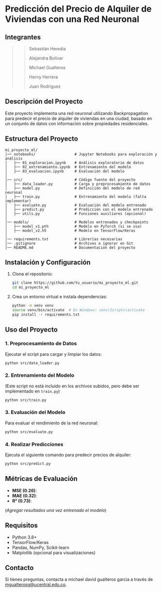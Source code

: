 # Predicción del Precio de Alquiler de Viviendas con una Red Neuronal

## Integrantes
>> Sebastián Heredia
>> 
>> Alejandra Bolívar
>> 
>> Michael Gualteros
>> 
>> Herny Herrera
>> 
>> Juan Rodriguez

## Descripción del Proyecto
Este proyecto implementa una red neuronal utilizando Backpropagation para predecir el precio de alquiler de viviendas en una ciudad, basado en un conjunto de datos con información sobre propiedades residenciales.

## Estructura del Proyecto
```
mi_proyecto_ml/
│── notebooks/                  # Jupyter Notebooks para exploración y análisis
│   ├── 01_exploracion.ipynb    # Análisis exploratorio de datos
│   ├── 02_entrenamiento.ipynb  # Entrenamiento del modelo
│   ├── 03_evaluacion.ipynb     # Evaluación del modelo
│
│── src/                        # Código fuente del proyecto
│   ├── data_loader.py          # Carga y preprocesamiento de datos
│   ├── model.py                # Definición del modelo de red neuronal
│   ├── train.py                # Entrenamiento del modelo (falta implementar)
│   ├── evaluate.py             # Evaluación del modelo entrenado
│   ├── predict.py              # Predicción con el modelo entrenado
│   ├── utils.py                # Funciones auxiliares (opcional)
│
│── models/                     # Modelos entrenados y checkpoints
│   ├── model_v1.pth            # Modelo en PyTorch (si se usa)
│   ├── model_v2.h5             # Modelo en TensorFlow/Keras
│
│── requirements.txt            # Librerías necesarias
│── .gitignore                  # Archivos a ignorar en Git
│── README.md                   # Documentación del proyecto
```

## Instalación y Configuración
1. Clona el repositorio:
   ```bash
   git clone https://github.com/tu_usuario/mi_proyecto_ml.git
   cd mi_proyecto_ml
   ```
2. Crea un entorno virtual e instala dependencias:
   ```bash
   python -m venv venv
   source venv/bin/activate  # En Windows: venv\Scripts\activate
   pip install -r requirements.txt
   ```

## Uso del Proyecto
### 1. Preprocesamiento de Datos
Ejecutar el script para cargar y limpiar los datos:
```bash
python src/data_loader.py
```

### 2. Entrenamiento del Modelo
(Este script no está incluido en los archivos subidos, pero debe ser implementado en `train.py`)
```bash
python src/train.py
```

### 3. Evaluación del Modelo
Para evaluar el rendimiento de la red neuronal:
```bash
python src/evaluate.py
```

### 4. Realizar Predicciones
Ejecuta el siguiente comando para predecir precios de alquiler:
```bash
python src/predict.py
```

## Métricas de Evaluación
- **MSE (0.26)**:
- **MAE (0.32)**:
- **R² (0.73)**:

(*Agregar resultados una vez entrenado el modelo*)

## Requisitos
- Python 3.8+
- TensorFlow/Keras
- Pandas, NumPy, Scikit-learn
- Matplotlib (opcional para visualizaciones)

## Contacto
Si tienes preguntas, contacta a michael david gualteros garcia  a través de <mgualterosg@ucentral.edu.co>.



